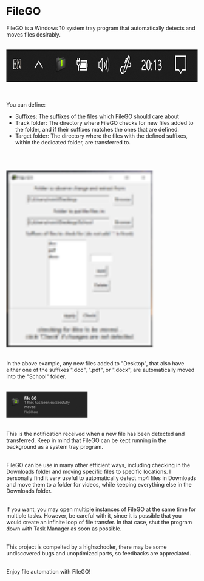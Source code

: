 # FileGO
FileGO is a Windows 10 system tray program that automatically detects and moves files desirably.
<br>
<br>

<img src="Images/systrayshot.png" width=845 height=85>
<br>
<br>
<br>

You can define:
* Suffixes: The suffixes of the files which FileGO should care about
* Track folder: The directory where FileGO checks for new files added to the folder, and if their suffixes matches the ones that are defined.
* Target folder: The directory where the files with the defined suffixes, within the dedicated folder, are transferred to.

<br>
<br>
<br>
<img src="Images/uishot.png" width=390 height=465>
<br>
<br>

In the above example, any new files added to "Desktop", that also have either one of the suffixes ".doc", ".pdf", or ".docx",
are automatically moved into the "School" folder.
<br>
<br>

<img src="Images/notification.png" width=214 height=69>
<br>
<br>

This is the notification received when a new file has been detected and transferred.
Keep in mind that FileGO can be kept running in the background as a system tray program.
<br>
<br>

FileGO can be use in many other efficient ways, including checking in the Downloads folder and moving specific files to specific locations.
I personally find it very useful to automatically detect mp4 files in Downloads and move them to a folder for videos, while keeping everything
else in the Downloads folder.
<br>
<br>

If you want, you may open multiple instances of FileGO at the same time for multiple tasks. However, be careful with it, since it is possible
that you would create an infinite loop of file transfer. In that case, shut the program down with Task Manager as soon as possible.
<br>
<br>

This project is compelted by a highschooler, there may be some undiscovered bugs and unoptimized parts, so feedbacks are appreciated.
<br>
<br>

Enjoy file automation with FileGO!

